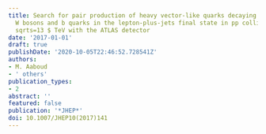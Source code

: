 ```yaml
---
title: Search for pair production of heavy vector-like quarks decaying to high-p$_T$
  W bosons and b quarks in the lepton-plus-jets final state in pp collisions at $
  sqrts=13 $ TeV with the ATLAS detector
date: '2017-01-01'
draft: true
publishDate: '2020-10-05T22:46:52.728541Z'
authors:
- M. Aaboud
- ' others'
publication_types:
- 2
abstract: ''
featured: false
publication: '*JHEP*'
doi: 10.1007/JHEP10(2017)141
---
```


